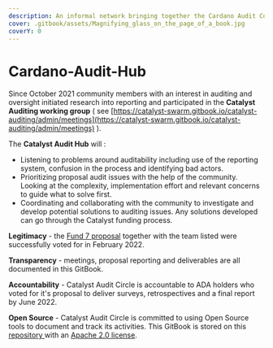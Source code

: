 ```yaml
---
description: An informal network bringing together the Cardano Audit Community
cover: .gitbook/assets/Magnifying_glass_on_the_page_of_a_book.jpg
coverY: 0
---
```


# Cardano-Audit-Hub

Since October 2021 community members with an interest in auditing and oversight initiated research into reporting and participated in the **Catalyst Auditing working group** ( see [https://catalyst-swarm.gitbook.io/catalyst-auditing/admin/meetings](https://catalyst-swarm.gitbook.io/catalyst-auditing/admin/meetings) ).

The **Catalyst Audit Hub** will :

* Listening to problems around auditability including use of the reporting system, confusion in the process and identifying bad actors.
* Prioritizing proposal audit issues with the help of the community. Looking at the complexity, implementation effort and relevant concerns to guide what to solve first.
* Coordinating and collaborating with the community to investigate and develop potential solutions to auditing issues. Any solutions developed can go through the Catalyst funding process.

**Legitimacy** - the [Fund 7 proposal](https://cardano.ideascale.com/c/idea/381354) together with the team listed were successfully voted for in February 2022.

**Transparency** - meetings, proposal reporting and deliverables are all documented in this GitBook.

**Accountability** - Catalyst Audit Circle is accountable to ADA holders who voted for it's proposal to deliver surveys, retrospectives and a final report by June 2022.

**Open Source** - Catalyst Audit Circle is committed to using Open Source tools to document and track its activities. This GitBook is stored on this [repository ](https://github.com/Catalyst-Auditing/Catalyst-Audit-Circle)with an [Apache 2.0 license](LICENSE/).
